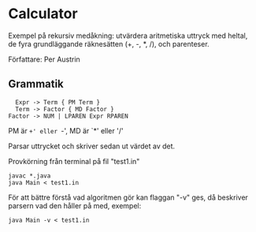 # Calculator

Exempel på rekursiv medåkning: utvärdera aritmetiska uttryck med
heltal, de fyra grundläggande räknesätten (+, -, *, /), och
parenteser.

Författare: Per Austrin

## Grammatik

```
  Expr -> Term { PM Term }
  Term -> Factor { MD Factor }
Factor -> NUM | LPAREN Expr RPAREN
```

PM är `+' eller `-', MD är `*' eller '/'

Parsar uttrycket och skriver sedan ut värdet av det.

Provkörning från terminal på fil "test1.in"

```shell
javac *.java
java Main < test1.in
```

För att bättre förstå vad algoritmen gör kan flaggan "-v" ges, då
beskriver parsern vad den håller på med, exempel:

```shell
java Main -v < test1.in
```
